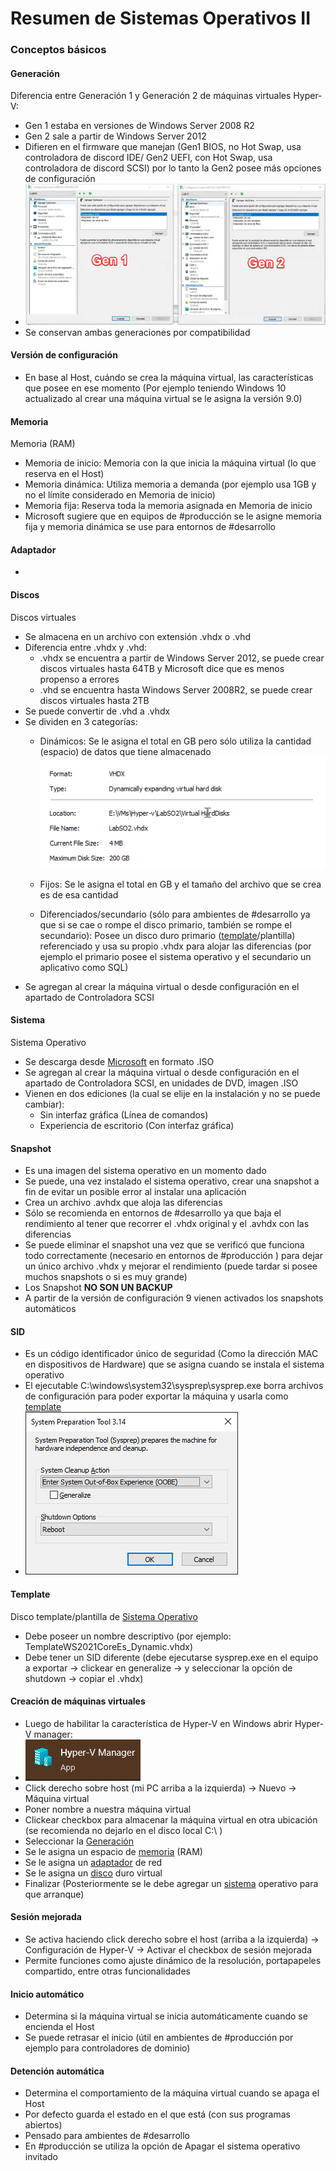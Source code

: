 # Resumen de Sistemas Operativos II

### Conceptos básicos

#### Generación

Diferencia entre Generación 1 y Generación 2 de máquinas virtuales Hyper-V:

* Gen 1 estaba en versiones de Windows Server 2008 R2
* Gen 2 sale a partir de Windows Server 2012
* Difieren en el firmware que manejan (Gen1 BIOS, no Hot Swap, usa controladora de discord IDE/ Gen2 UEFI, con Hot Swap, usa controladora de discord SCSI) por lo tanto la Gen2 posee más opciones de configuración
* ![gen1gen2](images/gen1gen2.png)
* Se conservan ambas generaciones por compatibilidad

#### Versión de configuración

* En base al Host, cuándo se crea la máquina virtual, las características que posee en ese momento (Por ejemplo teniendo Windows 10 actualizado al crear una máquina virtual se le asigna la versión 9.0)

#### Memoria

Memoria (RAM)
* Memoria de inicio: Memoria con la que inicia la máquina virtual (lo que reserva en el Host)
* Memoria dinámica: Utiliza memoria a demanda (por ejemplo usa 1GB y no el límite considerado en Memoria de inicio)
* Memoria fija: Reserva toda la memoria asignada en Memoria de inicio
* Microsoft sugiere que en equipos de #producción se le asigne memoria fija y memoria dinámica se use para entornos de #desarrollo

#### Adaptador

* 

#### Discos

Discos virtuales
* Se almacena en un archivo con extensión .vhdx o .vhd
* Diferencia entre .vhdx y .vhd:
	* .vhdx se encuentra a partir de Windows Server 2012, se puede crear discos virtuales hasta 64TB y Microsoft dice que es menos propenso a errores
	* .vhd se encuentra hasta Windows Server 2008R2, se puede crear discos virtuales hasta 2TB
* Se puede convertir de .vhd a .vhdx
* Se dividen en 3 categorías:
	* Dinámicos: Se le asigna el total en GB pero sólo utiliza la cantidad (espacio) de datos que tiene almacenado
		![discodinamico](images/disco-dinamico.png)
	
	* Fijos: Se le asigna el total en GB y el tamaño del archivo que se crea es de esa cantidad
	* Diferenciados/secundario (sólo para ambientes de #desarrollo ya que si se cae o rompe el disco primario, también se rompe el secundario): Posee un disco duro primario ([template](#Template)/plantilla) referenciado y usa su propio .vhdx para alojar las diferencias (por ejemplo el primario posee el sistema operativo y el secundario un aplicativo como SQL) 
* Se agregan al crear la máquina virtual o desde configuración en el apartado de Controladora SCSI

#### Sistema

Sistema Operativo
* Se descarga desde [Microsoft](https://www.microsoft.com/es-ES/evalcenter/evaluate-windows-server-2022) en formato .ISO
* Se agregan al crear la máquina virtual o desde configuración en el apartado de Controladora SCSI, en unidades de DVD, imagen .ISO
* Vienen en dos ediciones (la cual se elije en la instalación y no se puede cambiar):
	* Sin interfaz gráfica (Línea de comandos)
	* Experiencia de escritorio (Con interfaz gráfica)

#### Snapshot

* Es una imagen del sistema operativo en un momento dado
* Se puede, una vez instalado el sistema operativo, crear una snapshot a fin de evitar un posible error al instalar una aplicación
* Crea un archivo .avhdx que aloja las diferencias
* Sólo se recomienda en entornos de #desarrollo ya que baja el rendimiento al tener que recorrer el .vhdx original y el .avhdx con las diferencias
* Se puede eliminar el snapshot una vez que se verificó que funciona todo correctamente (necesario en entornos de #producción ) para dejar un único archivo .vhdx y mejorar el rendimiento (puede tardar si posee muchos snapshots o si es muy grande)
* Los Snapshot __NO SON UN BACKUP__
* A partir de la versión de configuración 9 vienen activados los snapshots automáticos

#### SID

* Es un código identificador único de seguridad (Como la dirección MAC en dispositivos de Hardware) que se asigna cuando se instala el sistema operativo
* El ejecutable C:\\windows\\system32\\sysprep\\sysprep.exe borra archivos de configuración para poder exportar la máquina y usarla como [template](#Template)
*  ![sysprep](images/sysprep.png)

#### Template

Disco template/plantilla de [Sistema Operativo](#Sistema)
* Debe poseer un nombre descriptivo (por ejemplo: TemplateWS2021CoreEs_Dynamic.vhdx)
* Debe tener un SID diferente (debe ejecutarse sysprep.exe en el equipo a exportar -> clickear en generalize -> y seleccionar la opción de shutdown -> copiar el .vhdx)

#### Creación de máquinas virtuales

* Luego de habilitar la característica de Hyper-V en Windows abrir Hyper-V manager:
* ![hyper-v](images/hyper-v-manager.png)
* Click derecho sobre host (mi PC arriba a la izquierda) -> Nuevo -> Máquina virtual
* Poner nombre a nuestra máquina virtual
* Clickear checkbox para almacenar la máquina virtual en otra ubicación (se recomienda no dejarlo en el disco local C:\\ )
* Seleccionar la [Generación](#Generación)
* Se le asigna un espacio de [memoria](#Memoria) (RAM)
* Se le asigna un [adaptador](#Adaptador) de red
* Se le asigna un [disco](#Discos) duro virtual
* Finalizar (Posteriormente se le debe agregar un [sistema](#Sistema) operativo para que arranque)

#### Sesión mejorada

* Se activa haciendo click derecho sobre el host (arriba a la izquierda) -> Configuración de Hyper-V -> Activar el checkbox de sesión mejorada
* Permite funciones como ajuste dinámico de la resolución, portapapeles compartido, entre otras funcionalidades

#### Inicio automático

* Determina si la máquina virtual se inicia automáticamente cuando se encienda el Host
* Se puede retrasar el inicio (útil en ambientes de #producción por ejemplo para controladores de dominio)

#### Detención automática

* Determina el comportamiento de la máquina virtual cuando se apaga el Host
* Por defecto guarda el estado en el que está (con sus programas abiertos)
* Pensado para ambientes de #desarrollo 
* En #producción se utiliza la opción de Apagar el sistema operativo invitado
